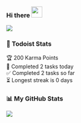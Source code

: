 ### Hi there <img src="https://github.com/sciencepal/sciencepal/blob/master/assets/Hi.gif" width="29px">
![](https://visitor-badge.glitch.me/badge?page_id=jaejin1.jaejin1)

### 📝 Todoist Stats
<!-- TODO-IST:START -->
🏆  200 Karma Points           
🌸  Completed 2 tasks today           
✅  Completed 2 tasks so far           
⏳  Longest streak is 0 days
<!-- TODO-IST:END -->

### 📊 My GitHub Stats

<img src="https://github-readme-stats.vercel.app/api?username=jaejin1&count_private=true&show_icons=true&theme=gruvbox" />


<!--
**jaejin1/jaejin1** is a ✨ _special_ ✨ repository because its `README.md` (this file) appears on your GitHub profile.

Here are some ideas to get you started:

- 🔭 I’m currently working on ...
- 🌱 I’m currently learning ...
- 👯 I’m looking to collaborate on ...
- 🤔 I’m looking for help with ...
- 💬 Ask me about ...
- 📫 How to reach me: ...
- 😄 Pronouns: ...
- ⚡ Fun fact: ...
--> 

